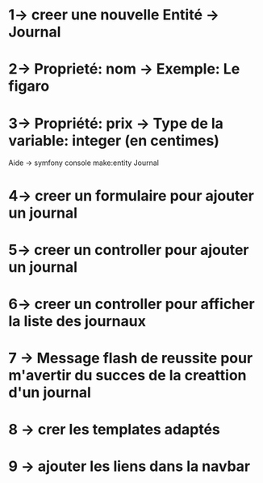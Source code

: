 # 1-> creer une nouvelle Entité -> Journal
# 2-> Proprieté: nom -> Exemple: Le figaro
# 3-> Propriété: prix -> Type de la variable: integer (en centimes)

Aide -> symfony console make:entity Journal

# 4-> creer un formulaire pour ajouter un journal
# 5-> creer un controller pour ajouter un journal
# 6-> creer un controller pour afficher la liste des journaux

# 7 -> Message flash de reussite pour m'avertir du succes de la creattion d'un journal

# 8 -> crer les templates adaptés


 # 9 -> ajouter les liens dans la navbar